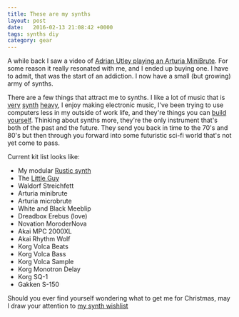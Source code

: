 ```yaml
---
title: These are my synths
layout: post
date:   2016-02-13 21:08:42 +0000
tags: synths diy
category: gear
---
```


A while back I saw a video of [Adrian Utley playing an Arturia MiniBrute][1]. For some reason it really resonated with me, and I ended up buying one. I have to admit, that was the start of an addiction. I now have a small (but growing) army of synths.

There are a few things that attract me to synths. I like a lot of music that is [very][2] [synth][3] [heavy][4], I enjoy making electronic music, I've been trying to use computers less in my outside of work life, and they're things you can [build yourself][5]. Thinking about synths more, they're the only instrument that's both of the past and the future. They send you back in time to the 70's and 80's but then through you forward into some futuristic sci-fi world that's not yet come to pass.

Current kit list looks like:

 * My modular [Rustic synth][6]
 * The [Little Guy][7]
 * Waldorf Streichfett
 * Arturia minibrute
 * Arturia microbrute
 * White and Black Meeblip
 * Dreadbox Erebus (love)
 * Novation MoroderNova
 * Akai MPC 2000XL
 * Akai Rhythm Wolf
 * Korg Volca Beats
 * Korg Volca Bass
 * Korg Volca Sample
 * Korg Monotron Delay
 * Korg SQ-1
 * Gakken S-150

Should you ever find yourself wondering what to get me for Christmas, may I draw your attention to [my synth wishlist][8]

[1]: https://www.youtube.com/watch?v=X614aeTzq7k
[2]: https://kosmischerlaufer.bandcamp.com/
[3]: https://drokk.bandcamp.com/
[4]: https://camerawithin.bandcamp.com
[5]: https://www.thonk.co.uk
[6]: https://www.modulargrid.net/e/racks/view/245470
[7]: https://www.modulargrid.net/e/racks/view/312311
[8]: https://www.modulargrid.net/e/racks/view/312313

